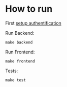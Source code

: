 # How to run

First [setup authentification](./authentification.md)

Run Backend:

```shell
make backend
```

Run Frontend:

```shell
make frontend
```

Tests:

```shell
make test
```


